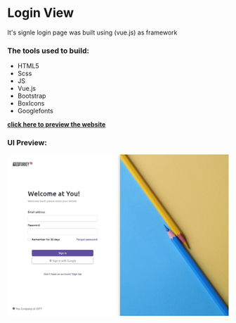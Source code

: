 # Login View
It's signle login page was built using (vue.js) as framework

### The tools used to build:
 - HTML5
 - Scss
 - JS
 - Vue.js
 - Bootstrap
 - BoxIcons
 - Googlefonts

**[click here to preview the website](https://login-view.vercel.app/)**

### UI Preview:
![Login View](./src/assets/images/preview.png)
